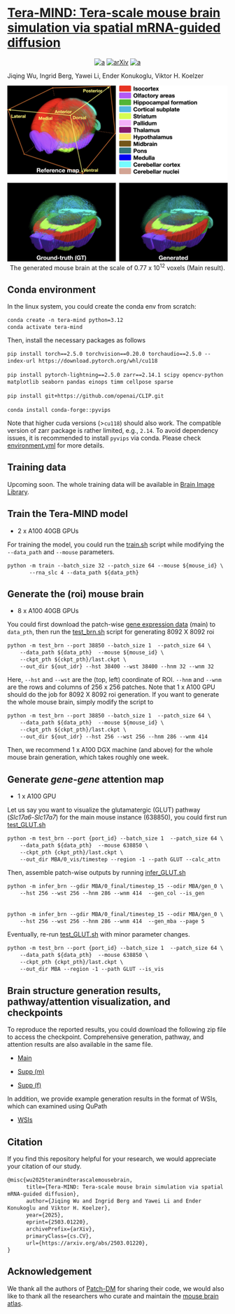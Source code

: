# [Tera-MIND: Tera-scale mouse brain simulation via spatial mRNA-guided diffusion](https://musikisomorphie.github.io/Tera-MIND.html) 

<div align="center">

[![a](https://img.shields.io/badge/Project-TeraMIND-blue)](https://musikisomorphie.github.io/Tera-MIND.html)
[![arXiv](https://img.shields.io/badge/arXiv-2503.01220-red)](https://arxiv.org/abs/2503.01220)
[![a](https://img.shields.io/badge/License-MIT-yellow)](https://opensource.org/licenses/MIT)
</div>

Jiqing Wu, Ingrid Berg, Yawei Li, Ender Konukoglu, Viktor H. Koelzer 

<p align="center">
<img src="assets/Fig1.jpg" />  
<br>
The generated mouse brain at the scale of 0.77 x 10<sup>12</sup> voxels (Main result).        
</p>


## Conda environment
In the linux system, you could create the conda env from scratch:

```
conda create -n tera-mind python=3.12
conda activate tera-mind
```

Then, install the necessary packages as follows
```
pip install torch==2.5.0 torchvision==0.20.0 torchaudio==2.5.0 --index-url https://download.pytorch.org/whl/cu118

pip install pytorch-lightning==2.5.0 zarr==2.14.1 scipy opencv-python matplotlib seaborn pandas einops timm cellpose sparse 

pip install git+https://github.com/openai/CLIP.git

conda install conda-forge::pyvips
```

Note that higher cuda versions (>`cu118`) should also work. The compatible version of zarr package is rather limited, e.g., `2.14`. To avoid dependency issues, it is recommended to install `pyvips` via conda. 
Please check [environment.yml](environment.yml) for more details.


## Training data 

Upcoming soon.
The whole training data will be available in [Brain Image Library](https://www.brainimagelibrary.org/).

## Train the Tera-MIND model 

- 2 x A100 40GB GPUs 

For training the model, you could run the [train.sh](train.sh) script while modifying the `--data_path` and `--mouse` parameters.

```
python -m train --batch_size 32 --patch_size 64 --mouse ${mouse_id} \
       --rna_slc 4 --data_path ${data_pth}
```


## Generate the (roi) mouse brain
- 8 x A100 40GB GPUs 

You could first download the patch-wise [gene expression data](https://zenodo.org/records/14745019/files/gene_638850.zip?download=1) (main) to `data_pth`, then run the [test_brn.sh](test_brn.sh) script for generating 8092 X 8092 roi

```
python -m test_brn --port 38850 --batch_size 1  --patch_size 64 \
    --data_path ${data_pth}  --mouse ${mouse_id} \
    --ckpt_pth ${ckpt_pth}/last.ckpt \
    --out_dir ${out_idr} --hst 38400 --wst 38400 --hnm 32 --wnm 32
```
Here, `--hst` and `--wst` are the (top, left) coordinate of ROI. `--hnm` and `--wnm` are the rows and columns of 256 x 256 patches. Note that 1 x A100 GPU should do the job for 8092 X 8092 roi generation. If you want to generate the whole mouse brain, simply modify the script to 

```
python -m test_brn --port 38850 --batch_size 1  --patch_size 64 \
    --data_path ${data_pth}  --mouse ${mouse_id} \
    --ckpt_pth ${ckpt_pth}/last.ckpt \
    --out_dir ${out_idr} --hst 256 --wst 256 --hnm 286 --wnm 414
```
Then, we recommend 1 x A100 DGX machine (and above) for the whole mouse brain generation, which takes roughly one week.   

## Generate *gene*-*gene* attention map
- 1 x A100 GPU

Let us say you want to visualize the glutamatergic (GLUT) pathway (*Slc17a6*-*Slc17a7*) for the main mouse instance (638850), you could first run [test_GLUT.sh](test_GLUT.sh)

```
python -m test_brn --port {port_id} --batch_size 1  --patch_size 64 \
    --data_path ${data_pth}  --mouse 638850 \
    --ckpt_pth {ckpt_pth}/last.ckpt \
    --out_dir MBA/0_vis/timestep --region -1 --path GLUT --calc_attn
```

Then, assemble patch-wise outputs by running [infer_GLUT.sh](infer_GLUT.sh)

```
python -m infer_brn --gdir MBA/0_final/timestep_15 --odir MBA/gen_0 \
    --hst 256 --wst 256 --hnm 286 --wnm 414  --gen_col --is_gen


python -m infer_brn --gdir MBA/0_final/timestep_15 --odir MBA/gen_0 \
    --hst 256 --wst 256 --hnm 286 --wnm 414  --gen_mba --page 5
```

Eventually, re-run [test_GLUT.sh](test_GLUT.sh) with minor parameter changes.
```
python -m test_brn --port {port_id} --batch_size 1  --patch_size 64 \
    --data_path ${data_pth}  --mouse 638850 \
    --ckpt_pth {ckpt_pth}/last.ckpt \
    --out_dir MBA --region -1 --path GLUT --is_vis
```



## Brain structure generation results, pathway/attention visualization, and checkpoints
To reproduce the reported results, you could download the following zip file to access the checkpoint. Comprehensive generation, pathway, and attention results are also available in the same file.

- [Main](https://zenodo.org/records/14745019/files/main.zip?download=1)
    
- [Supp (m)](https://zenodo.org/records/14745019/files/supp_m.zip?download=1)
    
- [Supp (f)](https://zenodo.org/records/14745019/files/supp_f.zip?download=1)
 
In addition, we provide example generation results in the format of WSIs, which can examined using QuPath

- [WSIs](https://zenodo.org/records/14745019/files/WSI.zip?download=1)

## Citation
If you find this repository helpful for your research, we would appreciate your citation of our study.

```
@misc{wu2025teramindterascalemousebrain,
      title={Tera-MIND: Tera-scale mouse brain simulation via spatial mRNA-guided diffusion}, 
      author={Jiqing Wu and Ingrid Berg and Yawei Li and Ender Konukoglu and Viktor H. Koelzer},
      year={2025},
      eprint={2503.01220},
      archivePrefix={arXiv},
      primaryClass={cs.CV},
      url={https://arxiv.org/abs/2503.01220}, 
}
```


## Acknowledgement

We thank all the authors of [Patch-DM](https://github.com/mlpc-ucsd/Patch-DM) for sharing their code,  we would also like to thank all the researchers who curate and maintain the [mouse brain atlas](https://www.nature.com/articles/s41586-023-06812-z). 
